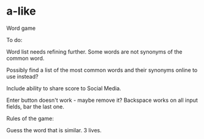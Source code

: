 # a-like
Word game

To do:

Word list needs refining further. Some words are not synonyms of the common word.

Possibly find a list of the most common words and their synonyms
online to use instead?

Include ability to share score to Social Media.

Enter button doesn't work - maybe remove it?
Backspace works on all input fields, bar the last one.

Rules of the game:

Guess the word that is similar.
3 lives. 

